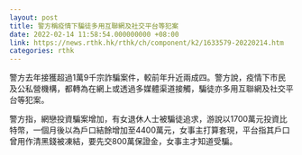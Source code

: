 ```yaml
---
layout: post
title: 警方稱疫情下騙徒多用互聯網及社交平台等犯案
date: 2022-02-14 11:58:54.000000000 +08:00
link: https://news.rthk.hk/rthk/ch/component/k2/1633579-20220214.htm
categories: rthk
---
```


警方去年接獲超過1萬9千宗詐騙案件，較前年升近兩成四。警方說，疫情下市民及公私營機構，都轉為在網上或透過多媒體渠道接觸，騙徒亦多用互聯網及社交平台等犯案。

警方指，網戀投資騙案增加，有女退休人士被騙徒追求，游說以1700萬元投資比特幣，一個月後以為戶口結餘增加至4400萬元，女事主打算套現，平台指其戶口曾用作清黑錢被凍結，要先交800萬保證金，女事主才知道受騙。
